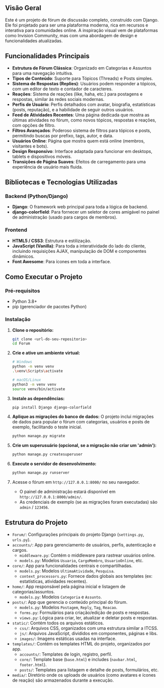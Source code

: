 ## Visão Geral

Este é um projeto de fórum de discussão completo, construído com Django. Ele foi projetado para ser uma plataforma moderna, rica em recursos e interativa para comunidades online. A inspiração visual vem de plataformas como Invision Community, mas com uma abordagem de design e funcionalidades atualizadas.

## Funcionalidades Principais

- **Estrutura de Fórum Clássica**: Organizado em Categorias e Assuntos para uma navegação intuitiva.
- **Tipos de Conteúdo**: Suporte para Tópicos (Threads) e Posts simples.
- **Sistema de Respostas (Replies)**: Usuários podem responder a tópicos, com um editor de texto e contador de caracteres.
- **Reações**: Sistema de reações (like, haha, etc.) para postagens e respostas, similar às redes sociais modernas.
- **Perfis de Usuário**: Perfis detalhados com avatar, biografia, estatísticas (posts, reputação), e a habilidade de seguir outros usuários.
- **Feed de Atividades Recentes**: Uma página dedicada que mostra as últimas atividades no fórum, como novos tópicos, respostas e reações, com opções de filtro.
- **Filtros Avançados**: Poderoso sistema de filtros para tópicos e posts, permitindo buscas por prefixo, tags, autor, e data.
- **Usuários Online**: Página que mostra quem está online (membros, visitantes e bots).
- **Design Responsivo**: Interface adaptada para funcionar em desktops, tablets e dispositivos móveis.
- **Transições de Página Suaves**: Efeitos de carregamento para uma experiência de usuário mais fluida.

## Bibliotecas e Tecnologias Utilizadas

### Backend (Python/Django)
- **Django**: O framework web principal para toda a lógica de backend.
- **django-colorfield**: Para fornecer um seletor de cores amigável no painel de administração (usado para cargos de membros).

### Frontend
- **HTML5 / CSS3**: Estrutura e estilização.
- **JavaScript (Vanilla)**: Para toda a interatividade do lado do cliente, incluindo requisições AJAX, manipulação de DOM e componentes dinâmicos.
- **Font Awesome**: Para ícones em toda a interface.

## Como Executar o Projeto

### Pré-requisitos
- Python 3.8+
- pip (gerenciador de pacotes Python)

### Instalação
1.  **Clone o repositório:**
    ```bash
    git clone <url-do-seu-repositorio>
    cd Forum
    ```

2.  **Crie e ative um ambiente virtual:**
    ```bash
    # Windows
    python -m venv venv
    .\venv\Scripts\activate

    # macOS/Linux
    python3 -m venv venv
    source venv/bin/activate
    ```

3.  **Instale as dependências:**
    ```bash
    pip install Django django-colorfield
    ```

4.  **Aplique as migrações do banco de dados:**
    O projeto inclui migrações de dados para popular o fórum com categorias, usuários e posts de exemplo, facilitando o teste inicial.
    ```bash
    python manage.py migrate
    ```

5.  **Crie um superusuário (opcional, se a migração não criar um 'admin'):**
    ```bash
    python manage.py createsuperuser
    ```

6.  **Execute o servidor de desenvolvimento:**
    ```bash
    python manage.py runserver
    ```

7.  Acesse o fórum em `http://127.0.0.1:8000/` no seu navegador.
    -   O painel de administração estará disponível em `http://127.0.0.1:8000/admin/`.
    -   As credenciais de exemplo (se as migrações foram executadas) são `admin` / `123456`.

## Estrutura do Projeto

-   `Forum/`: Configurações principais do projeto Django (`settings.py`, `urls.py`).
-   `accounts/`: App para gerenciamento de usuários, perfis, autenticação e cargos.
    -   `middleware.py`: Contém o middleware para rastrear usuários online.
    -   `models.py`: Modelos `Usuario`, `CargoMembro`, `UsuarioOnline`, etc.
-   `core/`: App para funcionalidades centrais e compartilhadas.
    -   `models.py`: Modelos `UltimaAtividade`, `Pesquisa`.
    -   `context_processors.py`: Fornece dados globais aos templates (ex: estatísticas, atividades recentes).
-   `home/`: App responsável pela página inicial e listagem de categorias/assuntos.
    -   `models.py`: Modelos `Categoria` e `Assunto`.
-   `posts/`: App que gerencia o conteúdo principal do fórum.
    -   `models.py`: Modelos `Postagem`, `Reply`, `Tag`, `Reacao`.
    -   `forms.py`: Formulários para criação/edição de posts e respostas.
    -   `views.py`: Lógica para criar, ler, atualizar e deletar posts e respostas.
-   `static/`: Contém todos os arquivos estáticos.
    -   `css/`: Arquivos CSS, organizados com uma estrutura similar a ITCSS.
    -   `js/`: Arquivos JavaScript, divididos em componentes, páginas e libs.
    -   `images/`: Imagens estáticas usadas na interface.
-   `templates/`: Contém os templates HTML do projeto, organizados por app.
    -   `accounts/`: Templates de login, registro, perfil.
    -   `core/`: Template base (`base.html`) e includes (`navbar.html`, `footer.html`).
    -   `posts/`: Templates para listagem e detalhe de posts, formulários, etc.
-   `media/`: Diretório onde os uploads de usuários (como avatares e ícones de reação) são armazenados durante a execução.
